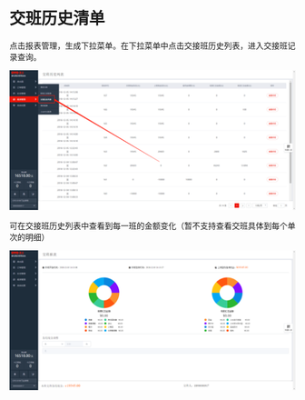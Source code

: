 # 交班历史清单

点击报表管理，生成下拉菜单。在下拉菜单中点击交接班历史列表，进入交接班记录查询。

![&#x4EA4;&#x63A5;&#x73ED;&#x5386;&#x53F2;&#x5217;&#x8868;&#x67E5;&#x8BE2;&#x4EA4;&#x63A5;&#x73ED;&#x8BB0;&#x5F55;](../../.gitbook/assets/image%20%2847%29.png)

  
可在交接班历史列表中查看到每一班的金额变化（暂不支持查看交班具体到每个单次的明细）

![&#x67E5;&#x770B;&#x4EA4;&#x73ED;&#x4EBA;&#x6536;&#x6B3E;&#x91D1;&#x989D;&#x660E;&#x7EC6;](../../.gitbook/assets/image%20%28168%29.png)

